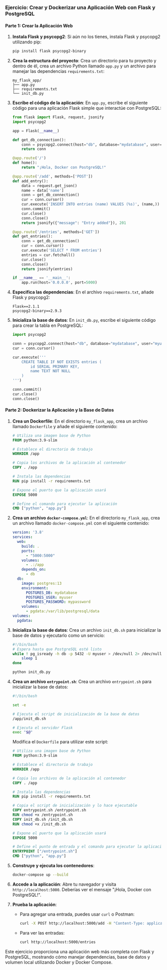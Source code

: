 ### Ejercicio: Crear y Dockerizar una Aplicación Web con Flask y PostgreSQL

#### Parte 1: Crear la Aplicación Web

1. **Instala Flask y psycopg2**: Si aún no los tienes, instala Flask y psycopg2 utilizando pip:
   ```bash
   pip install flask psycopg2-binary
   ```

2. **Crea la estructura del proyecto**: Crea un directorio para tu proyecto y dentro de él, crea un archivo Python llamado `app.py` y un archivo para manejar las dependencias `requirements.txt`:
   ```plaintext
   my_flask_app/
   ├── app.py
   ├── requirements.txt
   └── init_db.py
   ```

3. **Escribe el código de la aplicación**: En `app.py`, escribe el siguiente código para una aplicación Flask simple que interactúe con PostgreSQL:
   ```python
   from flask import Flask, request, jsonify
   import psycopg2

   app = Flask(__name__)

   def get_db_connection():
       conn = psycopg2.connect(host="db", database="mydatabase", user="myuser", password="mypassword")
       return conn

   @app.route('/')
   def home():
       return "¡Hola, Docker con PostgreSQL!"

   @app.route('/add', methods=['POST'])
   def add_entry():
       data = request.get_json()
       name = data['name']
       conn = get_db_connection()
       cur = conn.cursor()
       cur.execute('INSERT INTO entries (name) VALUES (%s)', (name,))
       conn.commit()
       cur.close()
       conn.close()
       return jsonify({"message": "Entry added"}), 201

   @app.route('/entries', methods=['GET'])
   def get_entries():
       conn = get_db_connection()
       cur = conn.cursor()
       cur.execute('SELECT * FROM entries')
       entries = cur.fetchall()
       cur.close()
       conn.close()
       return jsonify(entries)

   if __name__ == '__main__':
       app.run(host='0.0.0.0', port=5000)
   ```

4. **Especifica las dependencias**: En el archivo `requirements.txt`, añade Flask y psycopg2:
   ```plaintext
   Flask==2.1.1
   psycopg2-binary==2.9.3
   ```

5. **Inicializa la base de datos**: En `init_db.py`, escribe el siguiente código para crear la tabla en PostgreSQL:
   ```python
   import psycopg2

   conn = psycopg2.connect(host="db", database="mydatabase", user="myuser", password="mypassword")
   cur = conn.cursor()

   cur.execute('''
       CREATE TABLE IF NOT EXISTS entries (
           id SERIAL PRIMARY KEY,
           name TEXT NOT NULL
       )
   ''')

   conn.commit()
   cur.close()
   conn.close()
   ```

#### Parte 2: Dockerizar la Aplicación y la Base de Datos

1. **Crea un Dockerfile**: En el directorio `my_flask_app`, crea un archivo llamado `Dockerfile` y añade el siguiente contenido:
   ```Dockerfile
   # Utiliza una imagen base de Python
   FROM python:3.9-slim

   # Establece el directorio de trabajo
   WORKDIR /app

   # Copia los archivos de la aplicación al contenedor
   COPY . /app

   # Instala las dependencias
   RUN pip install -r requirements.txt

   # Expone el puerto que la aplicación usará
   EXPOSE 5000

   # Define el comando para ejecutar la aplicación
   CMD ["python", "app.py"]
   ```

2. **Crea un archivo `docker-compose.yml`**: En el directorio `my_flask_app`, crea un archivo llamado `docker-compose.yml` con el siguiente contenido:
   ```yaml
   version: '3.8'
   services:
     web:
       build: .
       ports:
         - "5000:5000"
       volumes:
         - .:/app
       depends_on:
         - db
     db:
       image: postgres:13
       environment:
         POSTGRES_DB: mydatabase
         POSTGRES_USER: myuser
         POSTGRES_PASSWORD: mypassword
       volumes:
         - pgdata:/var/lib/postgresql/data
   volumes:
     pgdata:
   ```

3. **Inicializa la base de datos**: Crea un archivo `init_db.sh` para inicializar la base de datos y ejecutarlo como un servicio:
   ```bash
   #!/bin/bash
   # Espera hasta que PostgreSQL esté listo
   while ! pg_isready -h db -p 5432 -U myuser > /dev/null 2> /dev/null; do
       sleep 1
   done

   python init_db.py
   ```

4. **Crea un archivo `entrypoint.sh`**: Crea un archivo `entrypoint.sh` para inicializar la base de datos:
   ```bash
   #!/bin/bash

   set -e

   # Ejecuta el script de inicialización de la base de datos
   /app/init_db.sh

   # Ejecuta el servidor Flask
   exec "$@"
   ```

   Modifica el `Dockerfile` para utilizar este script:
   ```Dockerfile
   # Utiliza una imagen base de Python
   FROM python:3.9-slim

   # Establece el directorio de trabajo
   WORKDIR /app

   # Copia los archivos de la aplicación al contenedor
   COPY . /app

   # Instala las dependencias
   RUN pip install -r requirements.txt

   # Copia el script de inicialización y lo hace ejecutable
   COPY entrypoint.sh /entrypoint.sh
   RUN chmod +x /entrypoint.sh
   COPY init_db.sh /init_db.sh
   RUN chmod +x /init_db.sh

   # Expone el puerto que la aplicación usará
   EXPOSE 5000

   # Define el punto de entrada y el comando para ejecutar la aplicación
   ENTRYPOINT ["/entrypoint.sh"]
   CMD ["python", "app.py"]
   ```

5. **Construye y ejecuta los contenedores**:
   ```bash
   docker-compose up --build
   ```

6. **Accede a la aplicación**: Abre tu navegador y visita `http://localhost:5000`. Deberías ver el mensaje "¡Hola, Docker con PostgreSQL!".

7. **Prueba la aplicación**:
   - Para agregar una entrada, puedes usar `curl` o Postman:
     ```bash
     curl -X POST http://localhost:5000/add -H "Content-Type: application/json" -d '{"name": "Prueba"}'
     ```
   - Para ver las entradas:
     ```bash
     curl http://localhost:5000/entries
     ```

Este ejercicio proporciona una aplicación web más completa con Flask y PostgreSQL, mostrando cómo manejar dependencias, base de datos y volumen local utilizando Docker y Docker Compose.
